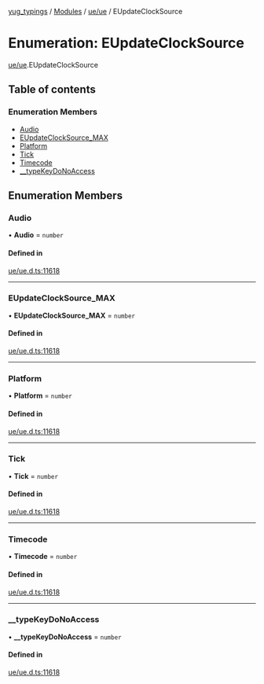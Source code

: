 [yug_typings](../README.md) / [Modules](../modules.md) / [ue/ue](../modules/ue_ue.md) / EUpdateClockSource

# Enumeration: EUpdateClockSource

[ue/ue](../modules/ue_ue.md).EUpdateClockSource

## Table of contents

### Enumeration Members

- [Audio](ue_ue.EUpdateClockSource.md#audio)
- [EUpdateClockSource\_MAX](ue_ue.EUpdateClockSource.md#eupdateclocksource_max)
- [Platform](ue_ue.EUpdateClockSource.md#platform)
- [Tick](ue_ue.EUpdateClockSource.md#tick)
- [Timecode](ue_ue.EUpdateClockSource.md#timecode)
- [\_\_typeKeyDoNoAccess](ue_ue.EUpdateClockSource.md#__typekeydonoaccess)

## Enumeration Members

### Audio

• **Audio** = `number`

#### Defined in

[ue/ue.d.ts:11618](https://github.com/YugMetaverse/yug_typings/blob/b7d9b19/ue/ue.d.ts#L11618)

___

### EUpdateClockSource\_MAX

• **EUpdateClockSource\_MAX** = `number`

#### Defined in

[ue/ue.d.ts:11618](https://github.com/YugMetaverse/yug_typings/blob/b7d9b19/ue/ue.d.ts#L11618)

___

### Platform

• **Platform** = `number`

#### Defined in

[ue/ue.d.ts:11618](https://github.com/YugMetaverse/yug_typings/blob/b7d9b19/ue/ue.d.ts#L11618)

___

### Tick

• **Tick** = `number`

#### Defined in

[ue/ue.d.ts:11618](https://github.com/YugMetaverse/yug_typings/blob/b7d9b19/ue/ue.d.ts#L11618)

___

### Timecode

• **Timecode** = `number`

#### Defined in

[ue/ue.d.ts:11618](https://github.com/YugMetaverse/yug_typings/blob/b7d9b19/ue/ue.d.ts#L11618)

___

### \_\_typeKeyDoNoAccess

• **\_\_typeKeyDoNoAccess** = `number`

#### Defined in

[ue/ue.d.ts:11618](https://github.com/YugMetaverse/yug_typings/blob/b7d9b19/ue/ue.d.ts#L11618)
